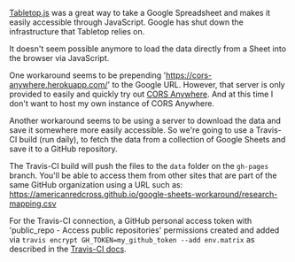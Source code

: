 

[Tabletop.js](https://github.com/jsoma/tabletop) was a great way to take a Google Spreadsheet and makes it easily accessible through JavaScript. Google has shut down the infrastructure that Tabletop relies on.

It doesn't seem possible anymore to load the data directly from a Sheet into the browser via JavaScript.

One workaround seems to be prepending 'https://cors-anywhere.herokuapp.com/' to the Google URL. However, that server is only provided to easily and quickly try out [CORS Anywhere](https://www.npmjs.com/package/cors-anywhere). And at this time I don't want to host my own instance of CORS Anywhere.

Another workaround seems to be using a server to download the data and save it somewhere more easily accessible. So we're going to use a Travis-CI build (run daily), to fetch the data from a collection of Google Sheets and save it to a GitHub repository.

The Travis-CI build will push the files to the `data` folder on the `gh-pages` branch. You'll be able to access them from other sites that are part of the same GitHub organization using a URL such as: https://americanredcross.github.io/google-sheets-workaround/research-mapping.csv

For the Travis-CI connection, a GitHub personal access token with 'public_repo - Access public repositories' permissions created and added via `travis encrypt GH_TOKEN=my_github_token --add env.matrix` as described in the [Travis-CI docs](https://docs.travis-ci.com/user/environment-variables#Encrypting-environment-variables).
